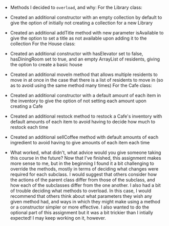 - Methods I decided to `overload`, and why:
For the Library class: 
- Created an additional constructor with an empty collection by default to give the option of initially not creating a collection for a new Library
- Created an additional addTitle method with new parameter isAvailable to give the option to set a title as not available upon adding it to the collection
For the House class: 
- Created an additional constructor with hasElevator set to false, hasDiningRoom set to true, and an empty ArrayList of residents, giving the option to create a basic house
- Created an additional moveIn method that allows multiple residents to move in at once in the case that there is a list of residents to move in (so as to avoid using the same method many times)
For the Cafe class:
- Created an additional constructor with a default amount of each item in the inventory to give the option of not setting each amount upon creating a Cafe
- Created an additional restock method to restock a Cafe's inventory with default amounts of each item to avoid having to decide how much to restock each time
- Created an additional sellCoffee method with default amounts of each ingredient to avoid having to give amounts of each item each time

- What worked, what didn't, what advice would you give someone taking this course in the future?
Now that I've finished, this assignment makes more sense to me, but in the beginning I found it a bit challenging to override the methods, mostly in terms of deciding what changes were required for each subclass. I would suggest that others consider how the actions of the parent class differ from those of the subclass, and how each of the subclasses differ from the one another. I also had a bit of trouble deciding what methods to overload. In this case, I would recommend that others think about what parameters they wish any given method had, and ways in which they might make using a method or a constructor simpler or more effective. I also wanted to do the optional part of this assignment but it was a bit trickier than I intially expected! I may keep working on it, however.
